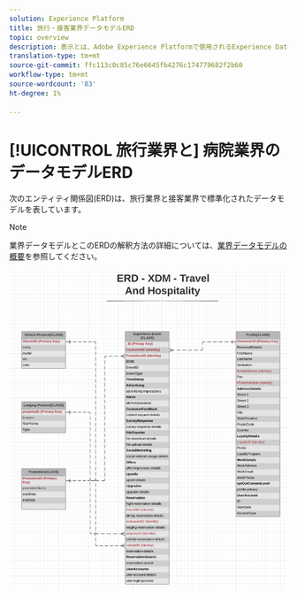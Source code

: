 ```yaml
---
solution: Experience Platform
title: 旅行・接客業界データモデルERD
topic: overview
description: 表示とは、Adobe Experience Platformで使用されるExperience Data Model(XDM)と互換性がある、旅行業界および接客業界向けの標準化されたデータモデルを示すエンティティ関係図(ERD)です。
translation-type: tm+mt
source-git-commit: ffc113c0c85c76e6645fb4276c174779682f2b60
workflow-type: tm+mt
source-wordcount: '83'
ht-degree: 1%

---
```



# [!UICONTROL 旅行業界と] 病院業界のデータモデルERD

次のエンティティ関係図(ERD)は、旅行業界と接客業界で標準化されたデータモデルを表しています。

>[!NOTE]
>
>業界データモデルとこのERDの解釈方法の詳細については、[業界データモデルの概要](./overview.md)を参照してください。

![](../../images/industries/travel-hospitality.png)